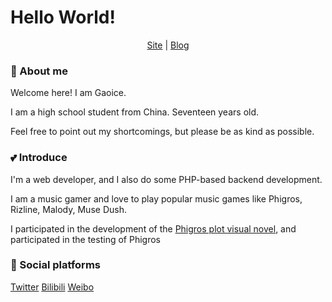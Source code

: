 #  Hello World!
  
<p align="center">
   <a href="https://gaoice.top/">Site</a> | 
   <a href="https://gaoice.ba7jcm.live/">Blog</a>
</p>
  
### 🌱 About me
Welcome here! I am Gaoice.

I am a high school student from China. Seventeen years old.

Feel free to point out my shortcomings, but please be as kind as possible.

### 💕 Introduce
I'm a web developer, and I also do some PHP-based backend development.

I am a music gamer and love to play popular music games like Phigros, Rizline, Malody, Muse Dush.

I participated in the development of the [Phigros plot visual novel](https://www.bilibili.com/opus/769241519232122903), and participated in the testing of Phigros

### 💬 Social platforms
[Twitter](https://twitter.com/Gaoice)
[Bilibili](https://space.bilibili.com/1963534045)
[Weibo](https://weibo.com/u/7854103418)


